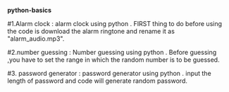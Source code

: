 **python-basics**

#1.Alarm clock :
          alarm clock using python .
          FIRST thing to do before using the code is download the alarm ringtone and rename it as "alarm_audio.mp3".
          
#2.number guessing :
          Number guessing using python .
          Before guessing ,you have to set the range in which the random number is to be guessed.

#3. password generator :
          password generator using python . 
          input the length of password and code will generate random password.
